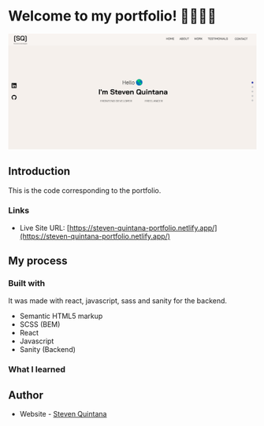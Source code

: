 # Welcome to my portfolio! 👋👋👋👋

![Design preview for my portfolio](./src/assets/design-desktop-preview.png)

## Introduction

This is the code corresponding to the portfolio.

### Links

- Live Site URL: [https://steven-quintana-portfolio.netlify.app/](https://steven-quintana-portfolio.netlify.app/)

## My process

### Built with

It was made with react, javascript, sass and sanity for the backend.

- Semantic HTML5 markup
- SCSS (BEM)
- React
- Javascript
- Sanity (Backend)

### What I learned

## Author

- Website - [Steven Quintana](https://www.linkedin.com/in/stevenquintana/)

